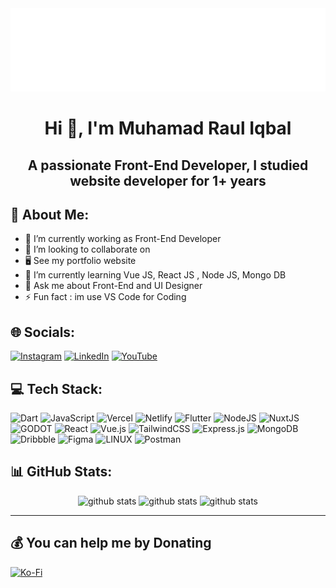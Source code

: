 <div align="center"><img src="./banner.svg" /></div>
<h1 align="center">Hi 👋, I'm Muhamad Raul Iqbal</h1>
<h2 align="center">A passionate Front-End Developer, I studied website developer for 1+ years</h2>

## 💫 About Me:
- 🔭 I’m currently working as Front-End Developer
- 👯 I’m looking to collaborate on
- 🖥️ See my portfolio website
- 🌱 I’m currently learning Vue JS, React JS , Node JS, Mongo DB
- 💬 Ask me about Front-End and UI Designer
- ⚡ Fun fact : im use VS Code for Coding


## 🌐 Socials:
[![Instagram](https://img.shields.io/badge/Instagram-%23E4405F.svg?style=for-the-badge&logo=Instagram&logoColor=white)](https://instagram.com/raul.iqbl_) [![LinkedIn](https://img.shields.io/badge/LinkedIn-%230077B5.svg?style=for-the-badge&logo=linkedin&logoColor=white)](https://linkedin.com/in/muhamad-raul-iqbal) [![YouTube](https://img.shields.io/badge/YouTube-%23FF0000.svg?style=for-the-badge&logo=YouTube&logoColor=white)](https://youtube.com/@rauliqbal) 

## 💻 Tech Stack:
![Dart](https://img.shields.io/badge/dart-%230175C2.svg?style=for-the-badge&logo=dart&logoColor=white) ![JavaScript](https://img.shields.io/badge/javascript-%23323330.svg?style=for-the-badge&logo=javascript&logoColor=%23F7DF1E) ![Vercel](https://img.shields.io/badge/vercel-%23000000.svg?style=for-the-badge&logo=vercel&logoColor=white) ![Netlify](https://img.shields.io/badge/netlify-%23000000.svg?style=for-the-badge&logo=netlify&logoColor=#00C7B7) ![Flutter](https://img.shields.io/badge/Flutter-%2302569B.svg?style=for-the-badge&logo=Flutter&logoColor=white) ![NodeJS](https://img.shields.io/badge/node.js-6DA55F?style=for-the-badge&logo=node.js&logoColor=white) ![NuxtJS](https://img.shields.io/badge/Nuxt-black?style=for-the-badge&logo=nuxt.js&logoColor=white) ![GODOT](https://img.shields.io/badge/godot-3582bb.svg?style=for-the-badge&logo=godot-engine&logoColor=white) ![React](https://img.shields.io/badge/react-%2320232a.svg?style=for-the-badge&logo=react&logoColor=%2361DAFB) ![Vue.js](https://img.shields.io/badge/vuejs-%2335495e.svg?style=for-the-badge&logo=vuedotjs&logoColor=%234FC08D) ![TailwindCSS](https://img.shields.io/badge/tailwindcss-%2338B2AC.svg?style=for-the-badge&logo=tailwind-css&logoColor=white) ![Express.js](https://img.shields.io/badge/express.js-%23404d59.svg?style=for-the-badge&logo=express&logoColor=%2361DAFB) ![MongoDB](https://img.shields.io/badge/MongoDB-%234ea94b.svg?style=for-the-badge&logo=mongodb&logoColor=white) ![Dribbble](https://img.shields.io/badge/Dribbble-EA4C89?style=for-the-badge&logo=dribbble&logoColor=white) 	![Figma](https://img.shields.io/badge/figma-%23F24E1E.svg?style=for-the-badge&logo=figma&logoColor=white) ![LINUX](https://img.shields.io/badge/Linux-FCC624?style=for-the-badge&logo=linux&logoColor=black) ![Postman](https://img.shields.io/badge/Postman-FF6C37?style=for-the-badge&logo=postman&logoColor=white)

## 📊 GitHub Stats:
<div align="center">
<img src="https://github-readme-stats.vercel.app/api?username=Rauliqbal&theme=tokyonight&hide_border=false&include_all_commits=false&count_private=false" alt="github stats"/>
  <img src="https://github-readme-streak-stats.herokuapp.com/?user=Rauliqbal&theme=tokyonight&hide_border=false" alt="github stats"/>
  <img src="https://github-readme-stats.vercel.app/api/top-langs/?username=Rauliqbal&theme=tokyonight&hide_border=false&include_all_commits=false&count_private=false&layout=compact" alt="github stats"/> 
</div>

---
  ## 💰 You can help me by Donating
  [![Ko-Fi](https://img.shields.io/badge/Ko--fi-F16061?style=for-the-badge&logo=ko-fi&logoColor=white)](https://ko-fi.com/rauliqbal) 
